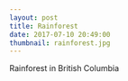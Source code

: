 ```yaml
---
layout: post
title: Rainforest
date: 2017-07-10 20:49:00
thumbnail: rainforest.jpg
---
```


Rainforest in British Columbia

